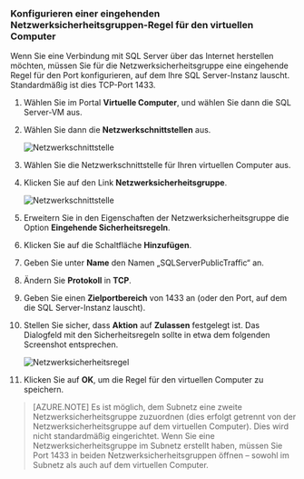 ### Konfigurieren einer eingehenden Netzwerksicherheitsgruppen-Regel für den virtuellen Computer

Wenn Sie eine Verbindung mit SQL Server über das Internet herstellen möchten, müssen Sie für die Netzwerksicherheitsgruppe eine eingehende Regel für den Port konfigurieren, auf dem Ihre SQL Server-Instanz lauscht. Standardmäßig ist dies TCP-Port 1433.

1. Wählen Sie im Portal **Virtuelle Computer**, und wählen Sie dann die SQL Server-VM aus.

3. Wählen Sie dann die **Netzwerkschnittstellen** aus.

	![Netzwerkschnittstelle](./media/virtual-machines-sql-server-connection-steps/rm-network-interface.png)

4. Wählen Sie die Netzwerkschnittstelle für Ihren virtuellen Computer aus.

4. Klicken Sie auf den Link **Netzwerksicherheitsgruppe**.

	![Netzwerkschnittstelle](./media/virtual-machines-sql-server-connection-steps/rm-network-security-group.png)

6. Erweitern Sie in den Eigenschaften der Netzwerksicherheitsgruppe die Option **Eingehende Sicherheitsregeln**.

5. Klicken Sie auf die Schaltfläche **Hinzufügen**.

6. Geben Sie unter **Name** den Namen „SQLServerPublicTraffic“ an.

7. Ändern Sie **Protokoll** in **TCP**.

8. Geben Sie einen **Zielportbereich** von 1433 an (oder den Port, auf dem die SQL Server-Instanz lauscht).

9. Stellen Sie sicher, dass **Aktion** auf **Zulassen** festgelegt ist. Das Dialogfeld mit den Sicherheitsregeln sollte in etwa dem folgenden Screenshot entsprechen.

	![Netzwerksicherheitsregel](./media/virtual-machines-sql-server-connection-steps/rm-network-security-rule.png)

9. Klicken Sie auf **OK**, um die Regel für den virtuellen Computer zu speichern.

>[AZURE.NOTE] Es ist möglich, dem Subnetz eine zweite Netzwerksicherheitsgruppe zuzuordnen (dies erfolgt getrennt von der Netzwerksicherheitsgruppe auf dem virtuellen Computer). Dies wird nicht standardmäßig eingerichtet. Wenn Sie eine Netzwerksicherheitsgruppe im Subnetz erstellt haben, müssen Sie Port 1433 in beiden Netzwerksicherheitsgruppen öffnen – sowohl im Subnetz als auch auf dem virtuellen Computer.

<!---HONumber=AcomDC_0921_2016-->